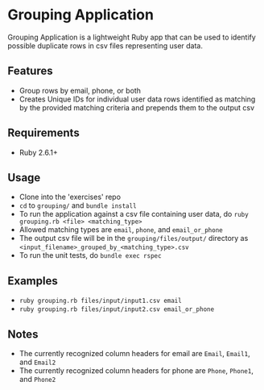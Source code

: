# Grouping Application

Grouping Application is a lightweight Ruby app that can be used to identify possible duplicate rows in csv files representing user data.


## Features

* Group rows by email, phone, or both
* Creates Unique IDs for individual user data rows identified as matching by the provided matching criteria and prepends them to the output csv


## Requirements

* Ruby 2.6.1+


## Usage

* Clone into the 'exercises' repo
* `cd` to `grouping/` and `bundle install`
* To run the application against a csv file containing user data, do `ruby grouping.rb <file> <matching_type>`
* Allowed matching types are `email`, `phone`, and `email_or_phone`
* The output csv file will be in the `grouping/files/output/` directory as `<input_filename>_grouped_by_<matching_type>.csv`
* To run the unit tests, do `bundle exec rspec`


## Examples

* `ruby grouping.rb files/input/input1.csv email`
* `ruby grouping.rb files/input/input2.csv email_or_phone`


## Notes

* The currently recognized column headers for email are `Email`, `Email1`, and `Email2`
* The currently recognized column headers for phone are `Phone`, `Phone1`, and `Phone2`
